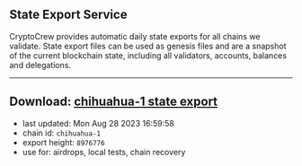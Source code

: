## State Export Service
CryptoCrew provides automatic daily state exports for all chains we validate. State export files can be used as genesis files and are a snapshot of the current blockchain state, including all validators, accounts, balances and delegations.

---
**Download: [chihuahua-1 state export](https://dl.ccvalidators.com/SERVICE/chihuahua/chihuahua-1_export_8976776.json)**
---

- last updated: Mon Aug 28 2023 16:59:58
- chain id: `chihuahua-1`
- export height: `8976776`
- use for: airdrops, local tests, chain recovery
